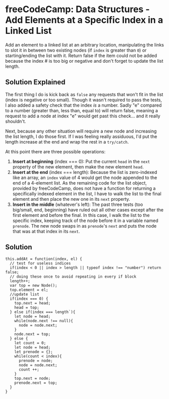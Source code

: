 # freeCodeCamp: Data Structures - Add Elements at a Specific Index in a Linked List

Add an element to a linked list at an arbitrary location, manipulating the links to slot it in between two existing nodes (if `index` is greater than `0`) or starting/ending the list with it. Return false if the item could not be added because the index # is too big or negative and don't forget to update the list length.

## Solution Explained

The first thing I do is kick back as `false` any requests that won't fit in the list (index is negative or too small). Though it wasn't required to pass the tests, I also added a safety check that the index *is* a number. Sadly "e" compared to a number (greater than, less than, equal to) will return false, meaning a request to add a node at index "e" would get past this check... and it really shouldn't.

Next, because any other situation will require a new node and increasing the list length, I do those first. If I was feeling really assiduous, I'd put the length increase at the end and wrap the rest in a `try/catch`.

At this point there are three possible operations:
 1. **Insert at beginning** (index === 0): Put the current `head` in the `next` property of the new element, then make the new element `head`.
 2. **Insert at the end** (index === length): Because the list is zero-indexed like an array, an `index` value of 4 would get the node appended to the end of a 4-element list. As the remaining code for the list object, provided by freeCodeCamp, does not have a function for returning a specifically indexed element in the list, I have to walk the list to the final element and then place the new one in its `next` property.
 3. **Insert in the middle** (whatever's left): The past three tests (too big/small, end, beginning) have ruled out all other cases except after the first element and before the final. In this case, I walk the list to the specific index, keeping track of the node before it in a variable named `prenode`. The new node swaps in as `prenode`'s `next` and puts the node that was at that index in its `next`. 

## Solution
```
this.addAt = function(index, el) {
  // test for useless indices
  if(index < 0 || index > length || typeof index !== "number") return false;
  // doing these once to avoid repeating in every if block
  length++;
  var top = new Node();
  top.element = el;
  //update list
  if(index === 0) {
    top.next = head;
    head = top;
  } else if(index === length`){
    let node = head;
    while(node.next !== null){
      node = node.next;
    }
    node.next = top;
  } else {
    let count = 0;
    let node = head;
    let prenode = {};
    while(count < index){
      prenode = node;
      node = node.next;
      count ++;
    }
    top.next = node;
    prenode.next = top;
  }
}
```